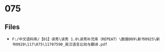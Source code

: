 # 075

## Files

- `F:/中文语料库/【01】读秀\读秀 1.0\读秀补充库（REPEAT）\数据009\新书0925\新书0920\117\075\11707590_英汉语言比较与翻译.pdf`
